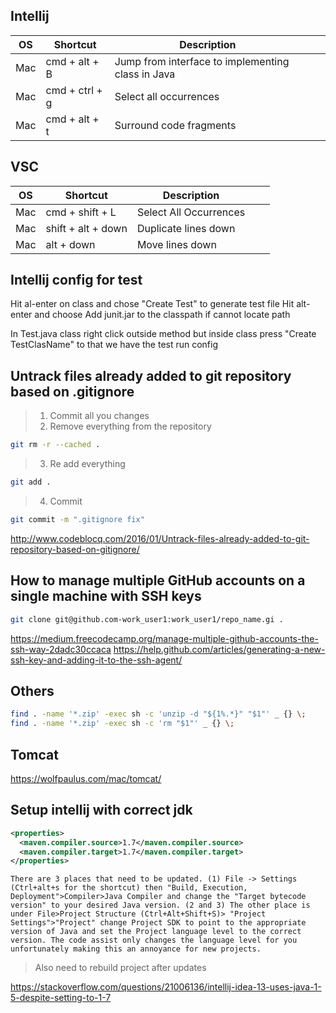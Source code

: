  ## **Intellij**
|OS|Shortcut|Description|   |   |
|---|---|---|---|---|
|Mac|cmd + alt + B|  Jump from interface to implementing class in Java |   |   |
| Mac | cmd + ctrl + g  | Select all occurrences  |   |   |
| Mac  | cmd + alt + t  | Surround code fragments  |   |   |


 ## **VSC**
|OS|Shortcut|Description|   |   |
|---|---|---|---|---|
| Mac  | cmd + shift + L  | Select All Occurrences  |   |   |
| Mac  | shift + alt + down  | Duplicate lines down  |   |   |
| Mac  | alt + down  | Move lines down  |   |   |


 ## **Intellij config for test**
Hit al-enter on class and chose "Create Test" to generate test file
Hit alt-enter and choose Add junit.jar to the classpath if cannot locate path

In Test.java class right click outside method but inside class press "Create TestClasName" to that we have the test run config

## **Untrack files already added to git repository based on .gitignore**
> 1. Commit all you changes
> 2. Remove everything from the repository
``` bash
git rm -r --cached .
```
> 3. Re add everything
``` bash
git add .
```
> 4. Commit
``` bash
git commit -m ".gitignore fix"
```
http://www.codeblocq.com/2016/01/Untrack-files-already-added-to-git-repository-based-on-gitignore/

## **How to manage multiple GitHub accounts on a single machine with SSH keys**
``` bash
git clone git@github.com-work_user1:work_user1/repo_name.gi .
```
https://medium.freecodecamp.org/manage-multiple-github-accounts-the-ssh-way-2dadc30ccaca
https://help.github.com/articles/generating-a-new-ssh-key-and-adding-it-to-the-ssh-agent/

## Others
``` bash
find . -name '*.zip' -exec sh -c 'unzip -d "${1%.*}" "$1"' _ {} \;
find . -name '*.zip' -exec sh -c 'rm "$1"' _ {} \;
```
## Tomcat
https://wolfpaulus.com/mac/tomcat/


## Setup intellij with correct jdk
``` xml
<properties>
  <maven.compiler.source>1.7</maven.compiler.source>
  <maven.compiler.target>1.7</maven.compiler.target>
</properties>
```
``` text
There are 3 places that need to be updated. (1) File -> Settings (Ctrl+alt+s for the shortcut) then "Build, Execution, Deployment">Compiler>Java Compiler and change the "Target bytecode version" to your desired Java version. (2 and 3) The other place is under File>Project Structure (Ctrl+Alt+Shift+S)> "Project Settings">"Project" change Project SDK to point to the appropriate version of Java and set the Project language level to the correct version. The code assist only changes the language level for you unfortunately making this an annoyance for new projects.
```
> Also need to rebuild project after updates

https://stackoverflow.com/questions/21006136/intellij-idea-13-uses-java-1-5-despite-setting-to-1-7
